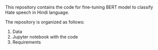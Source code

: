 This repository contains the code for fine-tuning BERT model to classify Hate speech in Hindi language.

The repository is organized as follows:
1. Data
2. Jupyter notebook with the code
3. Requirements
